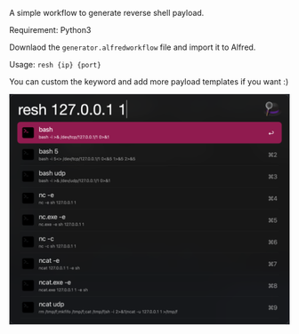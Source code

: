 A simple workflow to generate reverse shell payload.

Requirement: Python3

Downlaod the `generator.alfredworkflow` file and import it to Alfred.

Usage: `resh {ip} {port}`

You can custom the keyword and add more payload templates if you want :)

![shot.png](https://github.com/fade03/reverse-shell-workflow/blob/master/shot.png)
